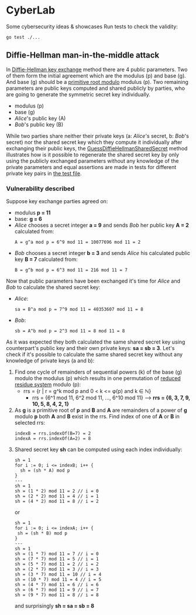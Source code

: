 # CyberLab
Some cybersecurity ideas & showcases
Run tests to check the validity:
```shell
go test ./...
```

## Diffie-Hellman man-in-the-middle attack
In [Diffie-Hellman key exchange][diffie-hellman] method there are 4 public parameters.
Two of them form the initial agreement which are the modulus (p) and base (g).
And base (g) should be a [primitive root modulo][primitive-root-n] modulus (p).
Two remaining parameters are public keys computed and shared publicly by parties,
who are going to generate the symmetric secret key individually.
* modulus (p)
* base (g)
* _Alice_'s public key (A)
* _Bob_'s public key (B)

While two parties share neither their private keys (a: _Alice_'s secret, b: _Bob_'s secret) nor the shared secret key
which they compute it individually after exchanging their public keys,
the [GuessDiffieHellmanSharedSecret][guess-diffie-hellman-shared-secret-method] method illustrates
how is it possible to regenerate the shared secret key by only using the publicly exchanged parameters
without any knowledge of the private parameters and equal assertions are made in tests for different private key pairs
in [the test file][guess-diffie-hellman-shared-secret-tests].

### Vulnerability described
Suppose key exchange parties agreed on:
* modulus **p = 11**
* base: **g = 6**
* _Alice_ chooses a secret integer **a = 9** and sends _Bob_ her public key **A = 2** calculated from:
	```
	A = g^a mod p = 6^9 mod 11 = 10077696 mod 11 = 2
	```
* _Bob_ chooses a secret integer **b = 3** and sends _Alice_ his calculated public key **B = 7** calculated from:
	```
	B = g^b mod p = 6^3 mod 11 = 216 mod 11 = 7
	```

Now that public parameters have been exchanged it's time for _Alice_ and _Bob_ to calculate the shared secret key:
* _Alice_:
	```
	sa = B^a mod p = 7^9 mod 11 = 40353607 mod 11 = 8
	```
* _Bob_:
	```
	sb = A^b mod p = 2^3 mod 11 = 8 mod 11 = 8
	```

As it was expected they both calculated the same shared secret key
using counterpart's public key and their own private keys: **sa = sb = 3**. Let's check if it's possible to calculate the same shared secret key without any knowledge of private keys (a and b):
1. Find one cycle of remainders of sequential powers (k) of the base (g) modulo the modulus (p) which results in
one permutation of [reduced residue system][reduced-residue-system] modulo (p):
   * rrs = {r | r = g^k mod p and 0 < k <= φ(p) and k ∈ ℕ}
     * rrs = {6^1 mod 11, 6^2 mod 11, ..., 6^10 mod 11} --> **rrs = {6, 3, 7, 9, 10, 5, 8, 4, 2, 1}**
2. As **g** is a primitive root of **p** and **B** and **A** are remainders of a power of **g** modulo **p**
both **A** and **B** exist in the rrs. Find index of one of **A** or **B** in selected rrs:
	```
	indexB = rrs.indexOf(B=7) = 2
	indexA = rrs.indexOf(A=2) = 8
	```
3. Shared secret key **sh** can be computed using each index individually:
	```
	sh = 1
	for i := 0; i <= indexB; i++ {
	  sh = (sh * A) mod p
	}
	---
	sh = 1
	sh = (1 * 2) mod 11 = 2 // i = 0
	sh = (2 * 2) mod 11 = 4 // i = 1
	sh = (4 * 2) mod 11 = 8 // i = 2
	```
	or
	```
	sh = 1
	for i := 0; i <= indexA; i++ {
	 sh = (sh * B) mod p
	}
	---
	sh = 1
	sh = (1 * 7) mod 11 = 7 // i = 0
	sh = (7 * 7) mod 11 = 5 // i = 1
	sh = (5 * 7) mod 11 = 2 // i = 2
	sh = (2 * 7) mod 11 = 3 // i = 3
	sh = (3 * 7) mod 11 = 10 // i = 4
	sh = (10 * 7) mod 11 = 4 // i = 5
	sh = (4 * 7) mod 11 = 6 // i = 6
	sh = (6 * 7) mod 11 = 9 // i = 7
	sh = (9 * 7) mod 11 = 8 // i = 8
	```
	and surprisingly **sh = sa = sb = 8**

[diffie-hellman]: https://en.wikipedia.org/wiki/Diffie%E2%80%93Hellman_key_exchange
[primitive-root-n]: https://en.wikipedia.org/wiki/Primitive_root_modulo_n
[guess-diffie-hellman-shared-secret-method]: https://github.com/pouyanh/cyberlab/blob/master/diffiehellman.go#L53
[guess-diffie-hellman-shared-secret-tests]: https://github.com/pouyanh/cyberlab/blob/master/diffiehellman_test.go#L51
[reduced-residue-system]: https://en.wikipedia.org/wiki/Reduced_residue_system
